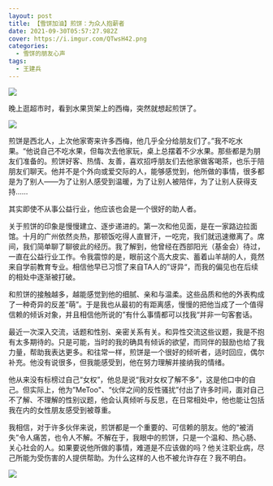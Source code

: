 ```yaml
---
layout: post
title: 【雪饼加油】煎饼：为众人抱薪者
date: 2021-09-30T05:57:27.982Z
cover: https://i.imgur.com/QTwsH42.png
categories:
  - 雪饼的朋友心声
tags:
  - 王建兵
---
```

![](https://i.imgur.com/QTwsH42.png)

晚上逛超市时，看到水果货架上的西梅，突然就想起煎饼了。

![](https://i.imgur.com/2FU9pxa.png)

<!--more-->

煎饼是西北人，上次他家寄来许多西梅，他几乎全分给朋友们了。”我不吃水果。“他说自己不吃水果，但每次去他家玩，桌上总摆着不少水果。那些都是为朋友们准备的。煎饼好客、热情、友善，喜欢招呼朋友们去他家做客喝茶，也乐于陪朋友们聊天。他并不是个外向或爱交际的人，能够感觉到，他所做的事情，很多都是为了别人——为了让别人感受到温暖，为了让别人被陪伴，为了让别人获得支持……

其实即使不从事公益行业，他应该也会是一个很好的助人者。

关于煎饼的印象是慢慢建立、逐步递进的。第一次和他见面，是在一家路边拉面馆。十月的广州依然炎热，那顿饭吃得人直冒汗，一吃完，我们就迅速撤离了。席间，我们简单聊了聊彼此的经历。我了解到，他曾经在西部阳光（基金会）待过，一直在公益行业工作。令我震惊的是，眼前这个高大皮实、蓄着山羊胡的人，竟然来自学前教育专业。相信他早已习惯了来自TA人的”讶异“，而我的偏见也在后续的相处中逐渐被打破。

和煎饼的接触越多，越能感觉到他的细腻、亲和与温柔。这些品质和他的外表构成了一种奇异的反差“萌”。于是我也从最初的有距离感，慢慢的把他当成了一个值得信赖的倾诉对象，并且相信他所说的”有什么事情都可以找我“并非一句客套话。

最近一次深入交流，话题和性别、亲密关系有关。和异性交流这些议题，我是不抱有太多期待的。只是可能，当时的我的确具有倾诉的欲望，而同伴的鼓励也给了我力量，帮助我表达更多。和往常一样，煎饼是一个很好的倾听者，适时回应，偶尔补充。他没有说很多，但我能感受到，他在努力理解并接纳我的情绪。

他从来没有标榜过自己“女权”，他总是说“我对女权了解不多”，这是他口中的自己。但实际上，他为”MeToo"、“伙伴之间的反性骚扰”付出了许多时间，面对自己不了解、不理解的性别议题，他会认真倾听与反思，在日常相处中，他也能让包括我在内的女性朋友感受到被尊重。

我相信，对于许多伙伴来说，煎饼都是一个重要的、可信赖的朋友。他的“被消失”令人痛苦，也令人不解。不解在于，我眼中的煎饼，只是一个温和、热心肠、关心社会的人。如果要说他所做的事情，难道是不应该做的吗？他关注职业病，尽己所能为受伤害的人提供帮助。为什么这样的人也不被允许存在？我不明白。

![](https://i.imgur.com/tOVqpaN.png)
